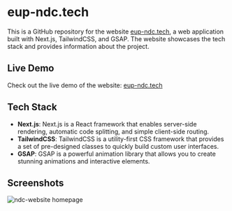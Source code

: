 # eup-ndc.tech

This is a GitHub repository for the website [eup-ndc.tech](https://eup-ndc.tech/), a web application built with Next.js, TailwindCSS, and GSAP. The website showcases the tech stack and provides information about the project.

## Live Demo

Check out the live demo of the website: [eup-ndc.tech](https://eup-ndc.tech/)

## Tech Stack

- **Next.js**: Next.js is a React framework that enables server-side rendering, automatic code splitting, and simple client-side routing.
- **TailwindCSS**: TailwindCSS is a utility-first CSS framework that provides a set of pre-designed classes to quickly build custom user interfaces.
- **GSAP**: GSAP is a powerful animation library that allows you to create stunning animations and interactive elements.

## Screenshots

![ndc-website homepage](https://i.imgur.com/vWSkYOA.png)
